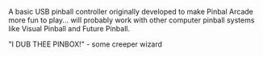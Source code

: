 ﻿A basic USB pinball controller originally developed to make Pinbal Arcade more fun to play... will probably work with other computer pinball systems like Visual Pinball and Future Pinball.

"I DUB THEE PINBOX!" - some creeper wizard